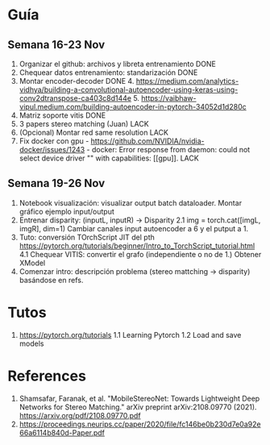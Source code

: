 # Guía

## Semana 16-23 Nov

1. Organizar el github: archivos y libreta entrenamiento DONE
2. Chequear datos entrenamiento: standarización DONE
3. Montar encoder-decoder	  DONE
    4. https://medium.com/analytics-vidhya/building-a-convolutional-autoencoder-using-keras-using-conv2dtranspose-ca403c8d144e
    5. https://vaibhaw-vipul.medium.com/building-autoencoder-in-pytorch-34052d1d280c 
5. Matriz soporte vitis DONE
6. 3 papers stereo matching (Juan) LACK
7. (Opcional) Montar red same resolution LACK
8. Fix docker con gpu - https://github.com/NVIDIA/nvidia-docker/issues/1243 - docker: Error response from daemon: could not select device driver "" with capabilities: [[gpu]]. LACK

## Semana 19-26 Nov

1. Notebook visualización: visualizar output batch dataloader. Montar gráfico ejemplo input/output
2. Entrenar disparity: (inputL, inputR) -> Disparity
    2.1 img = torch.cat([imgL, imgR], dim=1) Cambiar canales input autoencoder a 6 y el putput a 1.
4. Tuto: conversión TOrchScript JIT del pth https://pytorch.org/tutorials/beginner/Intro_to_TorchScript_tutorial.html
    4.1 Chequear VITIS: convertir el grafo (independiente o no de 1.) Obtener XModel
5. Comenzar intro: descripción problema (stereo mattching -> disparity) basándose en refs.






# Tutos

1. https://pytorch.org/tutorials
    1.1 Learning Pytorch
    1.2 Load and save models

# References

1. Shamsafar, Faranak, et al. "MobileStereoNet: Towards Lightweight Deep Networks for Stereo Matching." arXiv preprint arXiv:2108.09770 (2021). https://arxiv.org/pdf/2108.09770.pdf
2. https://proceedings.neurips.cc/paper/2020/file/fc146be0b230d7e0a92e66a6114b840d-Paper.pdf
